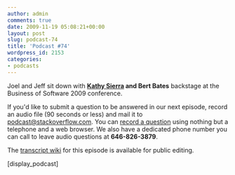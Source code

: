 ```yaml
---
author: admin
comments: true
date: 2009-11-19 05:08:21+00:00
layout: post
slug: podcast-74
title: 'Podcast #74'
wordpress_id: 2153
categories:
- podcasts
---
```


Joel and Jeff sit down with **[Kathy Sierra](http://en.wikipedia.org/wiki/Kathy_Sierra) and Bert Bates** backstage at the Business of Software 2009 conference.




If you'd like to submit a question to be answered in our next episode, record an audio file (90 seconds or less) and mail it to [podcast@stackoverflow.com](mailto:podcast@stackoverflow.com). You can [record a question](http://blog.stackoverflow.com/index.php/2008/05/recording-podcast-questions-using-your-telephone/) using nothing but a telephone and a web browser. We also have a dedicated phone number you can call to leave audio questions at **646-826-3879**. 




The [transcript wiki](https://stackoverflow.fogbugz.com/default.asp?W29098) for this episode is available for public editing. 


[display_podcast]

